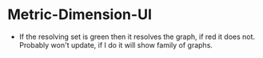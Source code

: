 # Metric-Dimension-UI

- If the resolving set is green then it resolves the graph, if red it does not.
Probably won't update, if I do it will show family of graphs.
